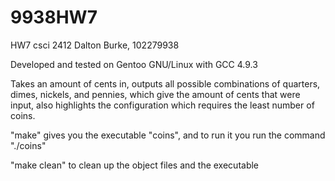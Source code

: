 # 9938HW7
HW7 csci 2412
Dalton Burke, 102279938

Developed and tested on Gentoo GNU/Linux with GCC 4.9.3

Takes an amount of cents in, outputs all possible combinations of quarters, dimes, nickels, and pennies, which give the amount of cents that were input, also highlights the configuration which requires the least number of coins.

"make" gives you the executable "coins", and to run it you run the command "./coins"

"make clean" to clean up the object files and the executable
